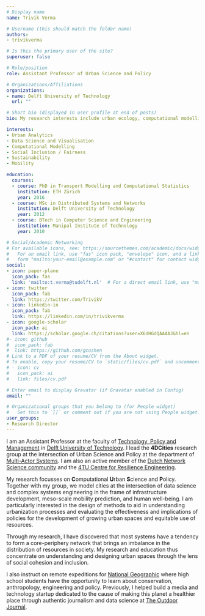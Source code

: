 ```yaml
---
# Display name
name: Trivik Verma

# Username (this should match the folder name)
authors:
- trivikverma

# Is this the primary user of the site?
superuser: false

# Role/position
role: Assistant Professor of Urban Science and Policy

# Organizations/Affiliations
organizations:
- name: Delft University of Technology
  url: ""

# Short bio (displayed in user profile at end of posts)
bio: My research interests include urban ecology, computational modelling and data science for social good.

interests:
- Urban Analytics
- Data Science and Visualisation
- Computational Modelling
- Social Inclusion / Fairness
- Sustainability
- Mobility

education:
  courses:
  - course: PhD in Transport Modelling and Computational Statistics
    institution: ETH Zürich
    year: 2016
  - course: MSc in Distributed Systems and Networks
    institution: Delft University of Technology
    year: 2012
  - course: BTech in Computer Science and Engineering
    institution: Manipal Institute of Technology
    year: 2010

# Social/Academic Networking
# For available icons, see: https://sourcethemes.com/academic/docs/widgets/#icons
#   For an email link, use "fas" icon pack, "envelope" icon, and a link in the
#   form "mailto:your-email@example.com" or "#contact" for contact widget.
social:
- icon: paper-plane
  icon_pack: fas
  link: 'mailto:t.verma@tudelft.nl'  # For a direct email link, use "mailto:test@example.org".
- icon: twitter
  icon_pack: fab
  link: https://twitter.com/TrivikV
- icon: linkedin-in
  icon_pack: fab
  link: https://linkedin.com/in/trivikverma
- icon: google-scholar
  icon_pack: ai
  link: https://scholar.google.ch/citations?user=X6dHGdQAAAAJ&hl=en
#- icon: github
#  icon_pack: fab
#  link: https://github.com/gcushen
# Link to a PDF of your resume/CV from the About widget.
# To enable, copy your resume/CV to `static/files/cv.pdf` and uncomment the lines below.
# - icon: cv
#   icon_pack: ai
#   link: files/cv.pdf

# Enter email to display Gravatar (if Gravatar enabled in Config)
email: ""

# Organizational groups that you belong to (for People widget)
#   Set this to `[]` or comment out if you are not using People widget.
user_groups:
- Research Director
---
```


I am an Assistant Professor at the faculty of [Technology, Policy and Management](https://www.tudelft.nl/en/tpm/) in [Delft University of Technology](https://www.tudelft.nl/en/). I lead the **4DCities** research group at the intersection of Urban Science and Policy at the department of [Multi-Actor Systems](https://www.tudelft.nl/en/tpm/about-the-faculty/departments/multi-actor-systems/). I am also an active member of the [Dutch Network Science community](http://www.netsci.nl/) and the [4TU Centre for Resilience Engineering](https://www.4tu.nl/resilience/en/).

My research focusses on **C**omputational **U**rban **S**cience and **P**olicy. Together with my group, we model cities at the intersection of data science and complex systems engineering in the frame of infrastructure development, meso-scale mobility prediction, and human well-being. I am particularly interested in the design of methods to aid in understanding urbanization processes and evaluating the effectiveness and implications of policies for the development of growing urban spaces and equitable use of resources.

Through my research, I have discovered that most systems have a tendency to form a core-periphery network that brings an imbalance in the distribution of resources in society. My research and education thus concentrate on understanding and designing urban spaces through the lens of social cohesion and inclusion.

I also instruct on remote expeditions for [National Geographic](https://www.nationalgeographic.com/expeditions/trip-types/student/) where high school students have the opportunity to learn about conservation, anthropology, engineering and policy. Previously, I helped build a media and technology startup dedicated to the cause of making this planet a healthier place through authentic journalism and data science at [The Outdoor Journal](https://www.outdoorjournal.com/).
